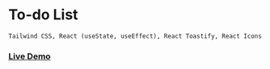 # To-do List
```
Tailwind CSS, React (useState, useEffect), React Toastify, React Icons
```
### <a href="https://react-to-do-list-jet.vercel.app/">Live Demo</a>
